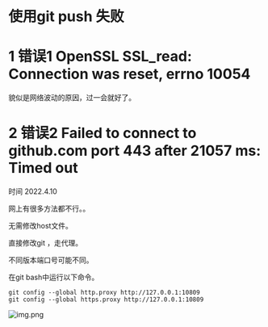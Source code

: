 # 使用git push 失败

# 1 错误1     OpenSSL SSL_read: Connection was reset, errno 10054

貌似是网络波动的原因，过一会就好了。

    

# 2 错误2     Failed to connect to github.com port 443 after 21057 ms: Timed out

时间 2022.4.10

网上有很多方法都不行。。

无需修改host文件。

直接修改git ，走代理。

不同版本端口号可能不同。

在git bash中运行以下命令。

    git config --global http.proxy http://127.0.0.1:10809 
    git config --global https.proxy http://127.0.0.1:10809

![img.png](img.png)